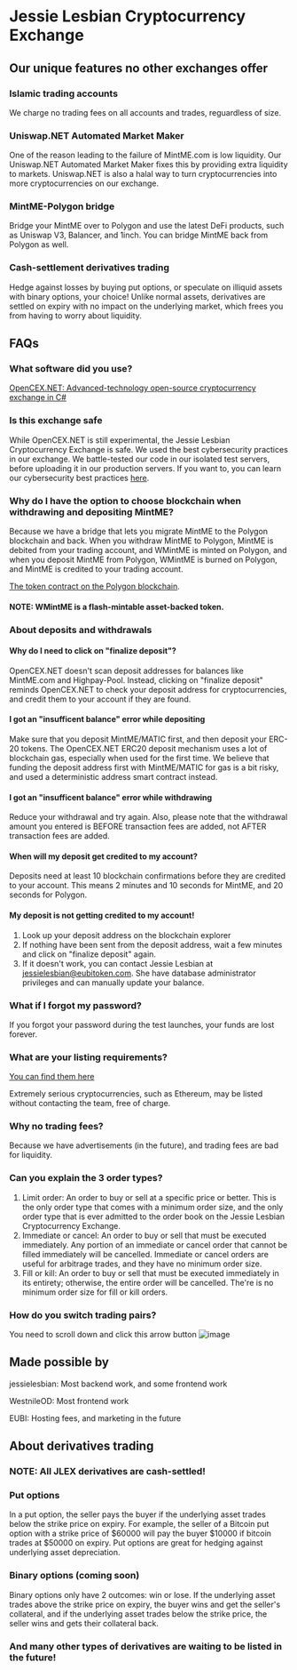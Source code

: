 # Jessie Lesbian Cryptocurrency Exchange

## Our unique features no other exchanges offer

### Islamic trading accounts
We charge no trading fees on all accounts and trades, reguardless of size.

### Uniswap.NET Automated Market Maker
One of the reason leading to the failure of MintME.com is low liquidity. Our Uniswap.NET Automated Market Maker fixes this by providing extra liquidity to markets. Uniswap.NET is also a halal way to turn cryptocurrencies into more cryptocurrencies on our exchange.

### MintME-Polygon bridge
Bridge your MintME over to Polygon and use the latest DeFi products, such as Uniswap V3, Balancer, and 1inch. You can bridge MintME back from Polygon as well.

### Cash-settlement derivatives trading
Hedge against losses by buying put options, or speculate on illiquid assets with binary options, your choice! Unlike normal assets, derivatives are settled on expiry with no impact on the underlying market, which frees you from having to worry about liquidity.

## FAQs

### What software did you use?
[OpenCEX.NET: Advanced-technology open-source cryptocurrency exchange in C#](https://www.github.com/EUBIToken/OpenCEX.NET)

### Is this exchange safe
While OpenCEX.NET is still experimental, the Jessie Lesbian Cryptocurrency Exchange is safe. We used the best cybersecurity practices in our exchange. We battle-tested our code in our isolated test servers, before uploading it in our production servers. If you want to, you can learn our cybersecurity best practices [here](https://www.coursera.org/learn/identifying-security-vulnerabilities).

### Why do I have the option to choose blockchain when withdrawing and depositing MintME?
Because we have a bridge that lets you migrate MintME to the Polygon blockchain and back. When you withdraw MintME to Polygon, MintME is debited from your trading account, and WMintME is minted on Polygon, and when you deposit MintME from Polygon, WMintME is burned on Polygon, and MintME is credited to your trading account.

[The token contract on the Polygon blockchain](https://polygonscan.com/token/0x2b7bede8a97021da880e6c84e8b915492d2ae216).

#### NOTE: WMintME is a flash-mintable asset-backed token.

### About deposits and withdrawals

#### Why do I need to click on "finalize deposit"?
OpenCEX.NET doesn't scan deposit addresses for balances like MintME.com and Highpay-Pool. Instead, clicking on "finalize deposit" reminds OpenCEX.NET to check your deposit address for cryptocurrencies, and credit them to your account if they are found.

#### I got an "insufficent balance" error while depositing
Make sure that you deposit MintME/MATIC first, and then deposit your ERC-20 tokens. The OpenCEX.NET ERC20 deposit mechanism uses a lot of blockchain gas, especially when used for the first time. We believe that funding the deposit address first with MintME/MATIC for gas is a bit risky, and used a deterministic address smart contract instead.

#### I got an "insufficent balance" error while withdrawing
Reduce your withdrawal and try again. Also, please note that the withdrawal amount you entered is BEFORE transaction fees are added, not AFTER transaction fees are added.

#### When will my deposit get credited to my account?
Deposits need at least 10 blockchain confirmations before they are credited to your account. This means 2 minutes and 10 seconds for MintME, and 20 seconds for Polygon.

#### My deposit is not getting credited to my account!
1. Look up your deposit address on the blockchain explorer
2. If nothing have been sent from the deposit address, wait a few minutes and click on "finalize deposit" again.
3. If it doesn't work, you can contact Jessie Lesbian at jessielesbian@eubitoken.com. She have database administrator privileges and can manually update your balance.


### What if I forgot my password?
If you forgot your password during the test launches, your funds are lost forever.

### What are your listing requirements?
[You can find them here](https://exchange.polyeubitoken.com/listing.html)

Extremely serious cryptocurrencies, such as Ethereum, may be listed without contacting the team, free of charge.

### Why no trading fees?
Because we have advertisements (in the future), and trading fees are bad for liquidity.

### Can you explain the 3 order types?
1. Limit order: An order to buy or sell at a specific price or better. This is the only order type that comes with a minimum order size, and the only order type that is ever admitted to the order book on the Jessie Lesbian Cryptocurrency Exchange.
2. Immediate or cancel: An order to buy or sell that must be executed immediately. Any portion of an immediate or cancel order that cannot be filled immediately will be cancelled. Immediate or cancel orders are useful for arbitrage trades, and they have no minimum order size.
3. Fill or kill: An order to buy or sell that must be executed immediately in its entirety; otherwise, the entire order will be cancelled. The're is no minimum order size for fill or kill orders.

### How do you switch trading pairs?
You need to scroll down and click this arrow button
![image](https://user-images.githubusercontent.com/55774978/155685469-a8c8cadc-07a9-425f-8ac2-582f795679c8.png)

## Made possible by
jessielesbian: Most backend work, and some frontend work

WestnileOD: Most frontend work

EUBI: Hosting fees, and marketing in the future

## About derivatives trading
### NOTE: All JLEX derivatives are cash-settled!

### Put options
In a put option, the seller pays the buyer if the underlying asset trades below the strike price on expiry. For example, the seller of a Bitcoin put option with a strike price of $60000 will pay the buyer $10000 if bitcoin trades at $50000 on expiry. Put options are great for hedging against underlying asset depreciation.

### Binary options (coming soon)
Binary options only have 2 outcomes: win or lose. If the underlying asset trades above the strike price on expiry, the buyer wins and get the seller's collateral, and if the underlying asset trades below the strike price, the seller wins and gets their collateral back.

### And many other types of derivatives are waiting to be listed in the future!
